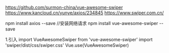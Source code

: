 https://github.com/surmon-china/vue-awesome-swiper
https://www.kancloud.cn/yunye/axios/234845
https://www.swiper.com.cn/

npm install axios --save  //安装网络请求
npm install vue-awesome-swiper --save

1.引入
    import VueAwesomeSwiper from 'vue-awesome-swiper'
    import 'swiper/dist/css/swiper.css'
    Vue.use(VueAwesomeSwiper)